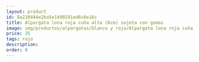 ```yaml
---
layout: product
id: 8a220444e2ba5e1490291ed6c6e16c
title: Alpargata lona roja cuña alta (6cm) sujeta con gomas 
image: img/productos/alpargatas/blanco y rojo/Alpargata lona roja cuña alta (6cm) sujeta con gomas =25=rojo.webp
price: 25
tags: rojo
description: 
order: 0
---
```

